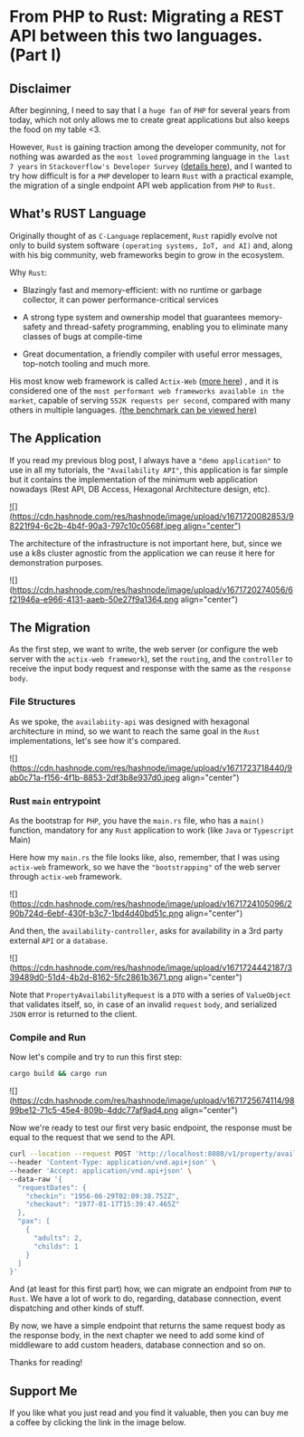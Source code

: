 # From PHP to Rust: Migrating a REST API between this two languages. (Part I)

## Disclaimer

After beginning, I need to say that I a `huge fan` of `PHP` for several years from today, which not only allows me to create great applications but also keeps the food on my table &lt;3.

However, `Rust` is gaining traction among the developer community, not for nothing was awarded as the `most loved` programming language in `the last 7 years` in `Stackoverflow's Developer Survey` ([details here](https://survey.stackoverflow.co/2022/#section-most-loved-dreaded-and-wanted-programming-scripting-and-markup-languages)), and I wanted to try how difficult is for a `PHP` developer to learn `Rust` with a practical example, the migration of a single endpoint API web application from `PHP` to `Rust`.

## What's RUST Language

Originally thought of as `C-Language` replacement, `Rust` rapidly evolve not only to build system software `(operating systems, IoT, and AI)` and, along with his big community, web frameworks begin to grow in the ecosystem.

Why `Rust`:

* Blazingly fast and memory-efficient: with no runtime or garbage collector, it can power performance-critical services
    
* A strong type system and ownership model that guarantees memory-safety and thread-safety programming, enabling you to eliminate many classes of bugs at compile-time
    
* Great documentation, a friendly compiler with useful error messages, top-notch tooling and much more.
    

His most know web framework is called `Actix-Web` ([more here](https://actix.rs)) , and it is considered one of the `most performant web frameworks available in the market`, capable of serving `552K requests per second`, compared with many others in multiple languages. [(the benchmark can be viewed here)](https://www.techempower.com/benchmarks/#section=data-r21&hw=ph&test=fortune)

## The Application

If you read my previous blog post, I always have a `"demo application"` to use in all my tutorials, the `"Availability API"`, this application is far simple but it contains the implementation of the minimum web application nowadays (Rest API, DB Access, Hexagonal Architecture design, etc).

[![](https://cdn.hashnode.com/res/hashnode/image/upload/v1671720082853/98221f94-6c2b-4b4f-90a3-797c10c0568f.jpeg align="center")](https://cdn.hashnode.com/res/hashnode/image/upload/v1658159844888/jAGpW1FPk.png?auto=compress,format&format=webp)

The architecture of the infrastructure is not important here, but, since we use a k8s cluster agnostic from the application we can reuse it here for demonstration purposes.

![](https://cdn.hashnode.com/res/hashnode/image/upload/v1671720274056/6f21946a-e966-4131-aaeb-50e27f9a1364.png align="center")

## The Migration

As the first step, we want to write, the web server (or configure the web server with the `actix-web framework`), set the `routing`, and the `controller` to receive the input body request and response with the same as the `response` `body`.

### File Structures

As we spoke, the `availabiity-api` was designed with hexagonal architecture in mind, so we want to reach the same goal in the `Rust` implementations, let's see how it's compared.

![](https://cdn.hashnode.com/res/hashnode/image/upload/v1671723718440/9ab0c71a-f156-4f1b-8853-2df3b8e937d0.jpeg align="center")

### Rust `main` entrypoint

As the bootstrap for `PHP`, you have the `main.rs` file, who has a `main()` function, mandatory for any `Rust` application to work (like `Java` or `Typescript` Main)

Here how my `main.rs` the file looks like, also, remember, that I was using `actix-web` framework, so we have the `"bootstrapping"` of the web server through `actix-web` framework.

![](https://cdn.hashnode.com/res/hashnode/image/upload/v1671724105096/290b724d-6ebf-430f-b3c7-1bd4d40bd51c.png align="center")

And then, the `availability-controller`, asks for availability in a 3rd party external `API` or a `database`.

![](https://cdn.hashnode.com/res/hashnode/image/upload/v1671724442187/339489d0-51d4-4b2d-8162-5fc2861b3671.png align="center")

Note that `PropertyAvailabilityRequest` is a `DTO` with a series of `ValueObject` that validates itself, so, in case of an invalid `request` `body`, and serialized `JSON` error is returned to the client.

### Compile and Run

Now let's compile and try to run this first step:

```bash
cargo build && cargo run
```

![](https://cdn.hashnode.com/res/hashnode/image/upload/v1671725674114/9899be12-71c5-45e4-809b-4ddc77af9ad4.png align="center")

Now we're ready to test our first very basic endpoint, the response must be equal to the request that we send to the API.

```bash
curl --location --request POST 'http://localhost:8080/v1/property/availability' \
--header 'Content-Type: application/vnd.api+json' \
--header 'Accept: application/vnd.api+json' \
--data-raw '{
  "requestDates": {
    "checkin": "1956-06-29T02:09:38.752Z",
    "checkout": "1977-01-17T15:39:47.465Z"
  },
  "pax": [
    {
      "adults": 2,
      "childs": 1
    }
  ]
}'
```

And (at least for this first part) how, we can migrate an endpoint from `PHP` to `Rust`. We have a lot of work to do, regarding, database connection, event dispatching and other kinds of stuff.

By now, we have a simple endpoint that returns the same request body as the response body, in the next chapter we need to add some kind of middleware to add custom headers, database connection and so on.

Thanks for reading!

## Support Me

If you like what you just read and you find it valuable, then you can buy me a coffee by clicking the link in the image below.